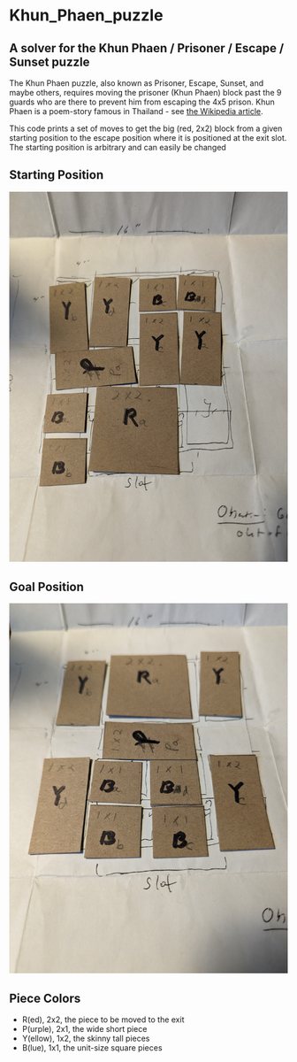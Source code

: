 # Khun_Phaen_puzzle
## A solver for the Khun Phaen / Prisoner / Escape / Sunset puzzle

The Khun Phaen puzzle, also known as Prisoner, Escape, Sunset, and maybe others, requires moving the prisoner
(Khun Phaen) block past the 9 guards who are there to prevent him from escaping the 4x5 prison.
Khun Phaen is a poem-story famous in Thailand - see
[the Wikipedia article](https://en.wikipedia.org/wiki/Khun_Chang_Khun_Phaen).

This code prints a set of moves to get the big (red, 2x2) block from a given starting position to the escape position
where it is positioned at the exit slot. The starting position is arbitrary and can easily be changed

## Starting Position
![start pos](images/PXL_20231230_164536931.jpg)

## Goal Position
![end pos](images/PXL_20231230_164624583.jpg)

## Piece Colors
- R(ed), 2x2, the piece to be moved to the exit
- P(urple), 2x1, the wide short piece
- Y(ellow), 1x2, the skinny tall pieces
- B(lue), 1x1, the unit-size square pieces


